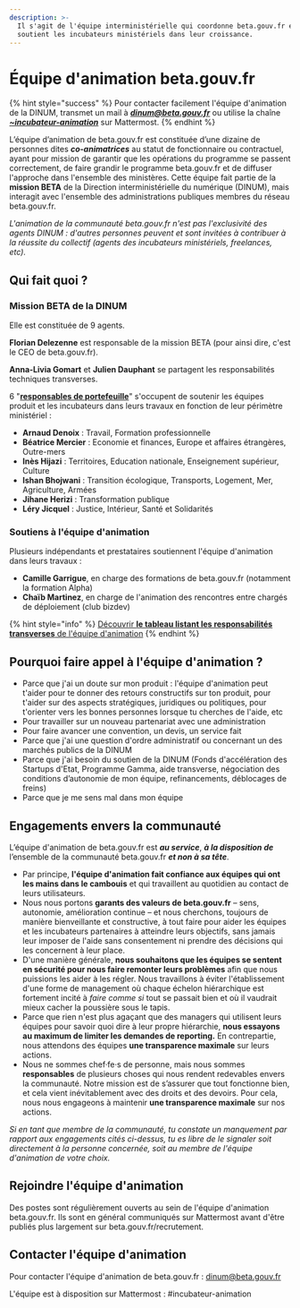 ```yaml
---
description: >-
  Il s'agit de l'équipe interministérielle qui coordonne beta.gouv.fr et qui
  soutient les incubateurs ministériels dans leur croissance.
---
```


# Équipe d'animation beta.gouv.fr

{% hint style="success" %}
Pour contacter facilement l'équipe d'animation de la DINUM, transmet un mail à _**dinum@beta.gouv.fr**_ ou utilise la chaîne [_**~incubateur-animation**_](https://mattermost.incubateur.net/betagouv/channels/incubateur-animation) sur Mattermost.
{% endhint %}

L’équipe d’animation de beta.gouv.fr est constituée d’une dizaine de personnes dites _**co-animatrices**_ au statut de fonctionnaire ou contractuel, ayant pour mission de garantir que les opérations du programme se passent correctement, de faire grandir le programme beta.gouv.fr et de diffuser l'approche dans l'ensemble des ministères. Cette équipe fait partie de la **mission BETA** de la Direction interministérielle du numérique \(DINUM\), mais interagit avec l'ensemble des administrations publiques membres du réseau beta.gouv.fr. 

_L'animation de la communauté beta.gouv.fr n'est pas l'exclusivité des agents DINUM : d'autres personnes peuvent et sont invitées à contribuer à la réussite du collectif \(agents des incubateurs ministériels, freelances, etc\)._ 

## Qui fait quoi ?

### Mission BETA de la DINUM

Elle est constituée de 9 agents. 

**Florian Delezenne** est responsable de la mission BETA \(pour ainsi dire, c'est le CEO de beta.gouv.fr\). 

**Anna-Livia Gomart** et **Julien Dauphant** se partagent les responsabilités techniques transverses.

6 "[**responsables de portefeuille**](../../gerer-sa-startup-detat-ou-de-territoires-au-quotidien/decouvrir-les-differents-metiers-dune-startup-detat/responsables-de-portefeuille.md)" s'occupent de soutenir les équipes produit et les incubateurs dans leurs travaux en fonction de leur périmètre ministériel : 

* **Arnaud Denoix** : Travail, Formation professionnelle
* **Béatrice Mercier** : Economie et finances, Europe et affaires étrangères, Outre-mers
* **Inès Hijazi** : Territoires, Education nationale, Enseignement supérieur, Culture
* **Ishan Bhojwani** : Transition écologique, Transports, Logement, Mer, Agriculture, Armées
* **Jihane Herizi** : Transformation publique
* **Léry Jicquel** : Justice, Intérieur, Santé et Solidarités

### Soutiens à l'équipe d'animation

Plusieurs indépendants et prestataires soutiennent l'équipe d'animation dans leurs travaux :

* **Camille Garrigue**, en charge des formations de beta.gouv.fr \(notamment la formation Alpha\)
* **Chaïb Martinez**, en charge de l'animation des rencontres entre chargés de déploiement \(club bizdev\)

{% hint style="info" %}
[Découvrir **le tableau listant les responsabilités transverses** de l'équipe d'animation](https://betagouv-dinum.notion.site/Responsabilit-s-transverses-1772ece2c2124265aeb74466114aa411)
{% endhint %}

## Pourquoi faire appel à l'équipe d'animation ?

* Parce que j'ai un doute sur mon produit : l'équipe d'animation peut  t'aider pour te donner des retours constructifs sur ton produit, pour t'aider sur des aspects stratégiques, juridiques ou politiques, pour t'orienter vers les bonnes personnes lorsque tu cherches de l'aide, etc
* Pour travailler sur un nouveau partenariat avec une administration
* Pour faire avancer une convention, un devis, un service fait
* Parce que j'ai une question d'ordre administratif ou concernant un des marchés publics de la DINUM
* Parce que j'ai besoin du soutien de la DINUM \(Fonds d'accélération des Startups d'Etat, Programme Gamma, aide transverse, négociation des conditions d’autonomie de mon équipe, refinancements, déblocages de freins\)
* Parce que je me sens mal dans mon équipe





## Engagements envers la communauté

L’équipe d'animation de beta.gouv.fr est _**au service**_, _**à la disposition de**_ l’ensemble de la communauté beta.gouv.fr _**et non à sa tête**_.

* Par principe, **l'équipe d'animation fait confiance aux équipes qui ont les mains dans le cambouis** et qui travaillent au quotidien au contact de leurs utilisateurs.
* Nous nous portons **garants des valeurs de beta.gouv.fr** – sens, autonomie, amélioration continue – et nous cherchons, toujours de manière bienveillante et constructive, à tout faire pour aider les équipes et les incubateurs partenaires à atteindre leurs objectifs, sans jamais leur imposer de l'aide sans consentement ni prendre des décisions qui les concernent à leur place.
* D'une manière générale, **nous souhaitons que les équipes se sentent en sécurité pour nous faire remonter leurs problèmes** afin que nous puissions les aider à les régler. Nous travaillons à éviter l'établissement d'une forme de management où chaque échelon hiérarchique est fortement incité à _faire comme si_ tout se passait bien et où il vaudrait mieux cacher la poussière sous le tapis.
* Parce que rien n'est plus agaçant que des managers qui utilisent leurs équipes pour savoir quoi dire à leur propre hiérarchie, **nous essayons au maximum de limiter les demandes de reporting.** En contrepartie, nous attendons des équipes **une transparence maximale** sur leurs actions.
* Nous ne sommes chef·fe·s de personne, mais nous sommes **responsables** de plusieurs choses qui nous rendent redevables envers la communauté. Notre mission est de s’assurer que tout fonctionne bien, et cela vient inévitablement avec des droits et des devoirs. Pour cela, nous nous engageons à maintenir **une transparence maximale** sur nos actions.

_Si en tant que membre de la communauté, tu constate un manquement par rapport aux engagements cités ci-dessus, tu es libre de le signaler soit directement à la personne concernée, soit au membre de l'équipe d'animation de votre choix._

## Rejoindre l'équipe d'animation

Des postes sont régulièrement ouverts au sein de l'équipe d'animation beta.gouv.fr. Ils sont en général communiqués sur Mattermost avant d'être publiés plus largement sur beta.gouv.fr/recrutement.

## Contacter l'équipe d'animation

Pour contacter l'équipe d'animation de beta.gouv.fr : dinum@beta.gouv.fr

L'équipe est à disposition sur Mattermost : \#incubateur-animation

